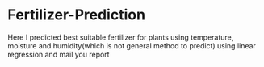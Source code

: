 # Fertilizer-Prediction
Here I predicted best suitable fertilizer for plants using temperature, moisture and humidity(which is not general method to predict) using linear regression and mail you report

